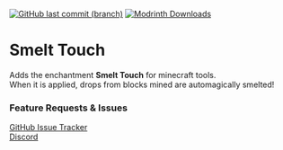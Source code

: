 [![GitHub last commit (branch)](https://img.shields.io/github/last-commit/SchitzPseudonym/SmeltTouch/master?style=for-the-badge&logo=github&logoColor=%23181717&label=Github)](https://github.com/SchitzPseudonym/SmeltTouch)
[![Modrinth Downloads](https://img.shields.io/modrinth/dt/GMrbfjiJ?style=for-the-badge&logo=modrinth&logoColor=%2300AF5C&label=Modrinth)](https://modrinth.com/project/smelt-touch)
# Smelt Touch

Adds the enchantment **Smelt Touch** for minecraft tools.<br>
When it is applied, drops from blocks mined are automagically smelted!

### Feature Requests & Issues
[GitHub Issue Tracker](https://github.com/BananaPuppy/VariantFurnaces/issues/new/choose)<br>
[Discord](https://discord.gg/6fb4sQjQwk)